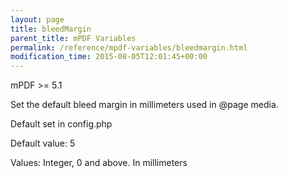 ```yaml
---
layout: page
title: bleedMargin
parent_title: mPDF Variables
permalink: /reference/mpdf-variables/bleedmargin.html
modification_time: 2015-08-05T12:01:45+00:00
---
```




<p>mPDF &gt;= 5.1

Set the default bleed margin in millimeters used in @page media.

Default set in config.php

Default value: 5

Values: Integer, 0 and above. In millimeters</p>
